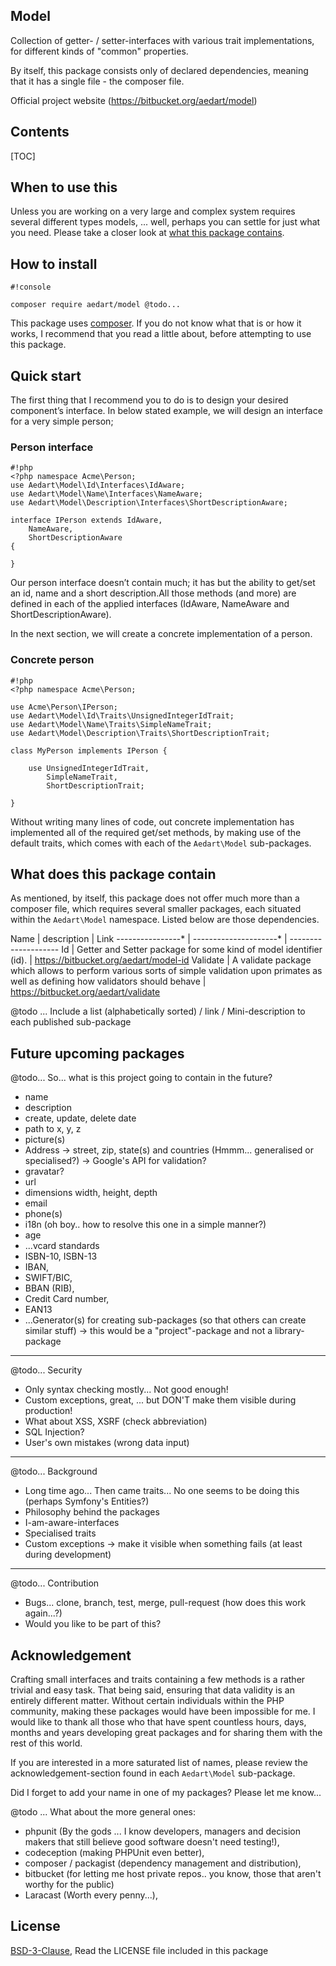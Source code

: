 ## Model ##

Collection of getter- / setter-interfaces with various trait implementations, for different kinds of "common" properties.

By itself, this package consists only of declared dependencies, meaning that it has a single file - the composer file.

Official project website (https://bitbucket.org/aedart/model)

## Contents ##

[TOC]

## When to use this ##

Unless you are working on a very large and complex system requires several different types models, ... well, perhaps you can settle for just what you need.
Please take a closer look at [what this package contains](https://bitbucket.org/aedart/model/overview#markdown-header-what-does-this-package-contain).

## How to install ##

```
#!console

composer require aedart/model @todo... 
```

This package uses [composer](https://getcomposer.org/). If you do not know what that is or how it works, I recommend that you read a little about, before attempting to use this package.

## Quick start ##

The first thing that I recommend you to do is to design your desired component’s interface. In below stated example, we will design an interface for a very simple person;

### Person interface ###

```
#!php
<?php namespace Acme\Person;
use Aedart\Model\Id\Interfaces\IdAware;
use Aedart\Model\Name\Interfaces\NameAware;
use Aedart\Model\Description\Interfaces\ShortDescriptionAware;

interface IPerson extends IdAware,
    NameAware,
    ShortDescriptionAware
{
    
}

```

Our person interface doesn’t contain much; it has but the ability to get/set an id, name and a short description.All those methods (and more) are defined in each of the applied interfaces (IdAware, NameAware and ShortDescriptionAware).

In the next section, we will create a concrete implementation of a person.

### Concrete person ###

```
#!php
<?php namespace Acme\Person;

use Acme\Person\IPerson;
use Aedart\Model\Id\Traits\UnsignedIntegerIdTrait;
use Aedart\Model\Name\Traits\SimpleNameTrait;
use Aedart\Model\Description\Traits\ShortDescriptionTrait;

class MyPerson implements IPerson {
 
    use UnsignedIntegerIdTrait,
        SimpleNameTrait,
        ShortDescriptionTrait;
 
}
```

Without writing many lines of code, out concrete implementation has implemented all of the required get/set methods, by making use of the default traits, which comes with each of the `Aedart\Model` sub-packages.

## What does this package contain ##

As mentioned, by itself, this package does not offer much more than a composer file, which requires several smaller packages, each situated within the `Aedart\Model` namespace. Listed below are those dependencies.

Name                 |   description              | Link
----------------*    |   ---------------------*   | --------------------
Id             | Getter and Setter package for some kind of model identifier (id). |   https://bitbucket.org/aedart/model-id
Validate             | A validate package which allows to perform various sorts of simple validation upon primates as well as defining how validators should behave |   https://bitbucket.org/aedart/validate

@todo ... Include a list (alphabetically sorted) / link / Mini-description to each published sub-package 

## Future upcoming packages ##

@todo... So... what is this project going to contain in the future?

* name
* description
* create, update, delete date
* path to x, y, z
* picture(s)
* Address -> street, zip, state(s) and countries (Hmmm... generalised or specialised?) -> Google's API for validation? 
* gravatar?
* url
* dimensions width, height, depth
* email
* phone(s)
* i18n (oh boy.. how to resolve this one in a simple manner?)
* age
* ...vcard standards
* ISBN-10, ISBN-13
* IBAN,
* SWIFT/BIC,
* BBAN (RIB),
* Credit Card number,
* EAN13
* ...Generator(s) for creating sub-packages (so that others can create similar stuff) -> this would be a "project"-package and not a library-package
    
-------------------------------------------

@todo... Security

* Only syntax checking mostly... Not good enough!
* Custom exceptions, great, ... but DON'T make them visible during production!
* What about XSS, XSRF (check abbreviation)
* SQL Injection?
* User's own mistakes (wrong data input)
    
-------------------------------------------

@todo... Background

* Long time ago... Then came traits... No one seems to be doing this (perhaps Symfony's Entities?)
* Philosophy behind the packages
* I-am-aware-interfaces
* Specialised traits
* Custom exceptions -> make it visible when something fails (at least during development)

-------------------------------------------

@todo... Contribution

* Bugs... clone, branch, test, merge, pull-request (how does this work again...?) 
* Would you like to be part of this?
     
## Acknowledgement ##

Crafting small interfaces and traits containing a few methods is a rather trivial and easy task. That being said, ensuring that data validity is an entirely different matter. Without certain individuals within the PHP community, making these packages would have been impossible for me. I would like to thank all those who that have spent countless hours, days, months and years developing great packages and for sharing them with the rest of this world.

If you are interested in a more saturated list of names, please review the acknowledgement-section found in each `Aedart\Model` sub-package.

Did I forget to add your name in one of my packages? Please let me know...

@todo ... What about the more general ones:

* phpunit (By the gods ... I know developers, managers and decision makers that still believe good software doesn't need testing!),
* codeception (making PHPUnit even better),
* composer / packagist (dependency management and distribution),
* bitbucket (for letting me host private repos.. you know, those that aren't worthy for the public)
* Laracast (Worth every penny...),

## License ##

[BSD-3-Clause](http://spdx.org/licenses/BSD-3-Clause), Read the LICENSE file included in this package